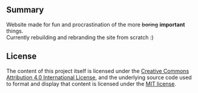 ## Summary

Website made for fun and procrastination of the more ~~boring~~ **important** things. <br>
Currently rebuilding and rebranding the site from scratch :)

## License

The content of this project itself is licensed under the [Creative Commons Attribution 4.0 International License](https://creativecommons.org/licenses/by/4.0/), and the underlying source code used to format and display that content is licensed under the [MIT license](LICENCE).
